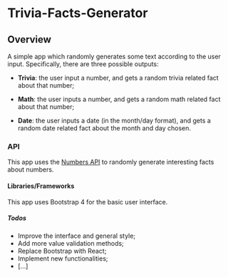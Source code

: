 # Trivia-Facts-Generator

## Overview
A simple app which randomly generates some text according to the user input. Specifically, there are three possible outputs:

+ **Trivia**: the user input a number, and gets a random trivia related fact about that number;

+ **Math**: the user inputs a number, and gets a random math related fact about that number;

+ **Date**: the user inputs a date (in the month/day format), and gets a random date related fact about the month and day chosen.

### API
This app uses the [Numbers API](http://numbersapi.com/#42) to randomly generate interesting facts about numbers. 

#### Libraries/Frameworks
This app uses Bootstrap 4 for the basic user interface. 

##### Todos
+ Improve the interface and general style;
+ Add more value validation methods;
+ Replace Bootstrap with React;
+ Implement new functionalities;
+ [...]